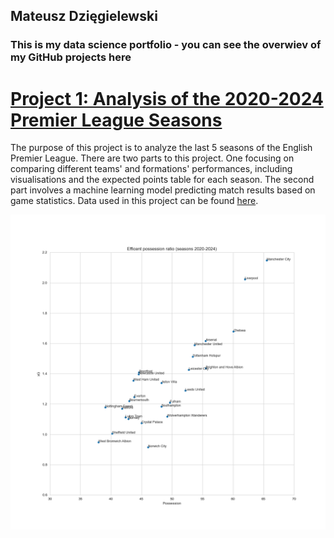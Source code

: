 ## Mateusz Dzięgielewski
### This is my data science portfolio - you can see the overwiev of my GitHub projects here

# [Project 1: Analysis of the 2020-2024 Premier League Seasons](https://github.com/mateuszdziegielewski/premier_league)
The purpose of this project is to analyze the last 5 seasons of the English Premier League. There are two parts to this project. One focusing on comparing different teams' and formations' performances, including  visualisations and the expected points table for each season. The second part involves a machine learning model predicting match results based on game statistics. Data used in this project can be found [here](https://www.kaggle.com/datasets/mhmdkardosha/premier-league-matches).

![alt text](https://github.com/mateuszdziegielewski/mateuszdziegielewski.github.io/blob/main/images/efficent_possesion_ratio_team.png "Efficent possession ratio(2020-2024)")
